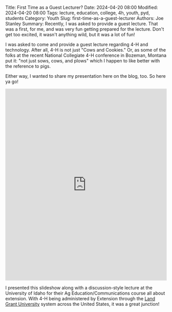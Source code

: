 Title: First Time as a Guest Lecturer?
Date: 2024-04-20 08:00
Modified: 2024-04-20 08:00
Tags: lecture, education, college, 4h, youth, pyd, students
Category: Youth
Slug: first-time-as-a-guest-lecturer
Authors: Joe Stanley
Summary: Recently, I was asked to provide a guest lecture. That was a first, for me, and was very fun getting prepared for the lecture. Don't get too excited, it wasn't anything wild, but it was a lot of fun!

I was asked to come and provide a guest lecture regarding 4-H and technology. After all, 4-H is not just "Cows and Cookies." Or, as some of the folks
at the recent National Collegiate 4-H conference in Bozeman, Montana put it: "not just sows, cows, and plows" which I happen to like better with the
reference to pigs.

Either way, I wanted to share my presentation here on the blog, too. So here ya go!

<iframe src='https://view.officeapps.live.com/op/embed.aspx?src=https://idaho4h.us-east-1.linodeobjects.com/Lesson Materials/Collegiate/Technology/4-H_and_Technology_WebContent.pptx'
width='100%' height='600px' frameborder='0'>
</iframe>

I presented this slideshow along with a discussion-style lecture at the University of Idaho for their Ag Education/Communications course
all about extension. With 4-H being administered by Extension through the [Land Grant University](https://en.wikipedia.org/wiki/Land-grant_university)
system across the United States, it was a great junction!
